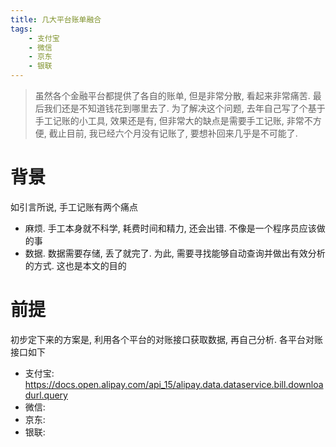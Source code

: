 ```yaml
---
title: 几大平台账单融合
tags:
    - 支付宝
    - 微信
    - 京东
    - 银联
---
```

> 虽然各个金融平台都提供了各自的账单, 但是非常分散, 看起来非常痛苦. 最后我们还是不知道钱花到哪里去了. 
> 为了解决这个问题, 去年自己写了个基于手工记账的小工具, 效果还是有, 但非常大的缺点是需要手工记账, 非常不方便, 截止目前, 我已经六个月没有记账了, 要想补回来几乎是不可能了. 
<!-- more -->
# 背景
如引言所说, 手工记账有两个痛点
- 麻烦. 手工本身就不科学, 耗费时间和精力, 还会出错. 不像是一个程序员应该做的事
- 数据. 数据需要存储, 丢了就完了.
为此, 需要寻找能够自动查询并做出有效分析的方式. 这也是本文的目的
# 前提
初步定下来的方案是, 利用各个平台的对账接口获取数据, 再自己分析. 各平台对账接口如下
- 支付宝: https://docs.open.alipay.com/api_15/alipay.data.dataservice.bill.downloadurl.query
- 微信: 
- 京东:
- 银联: 
